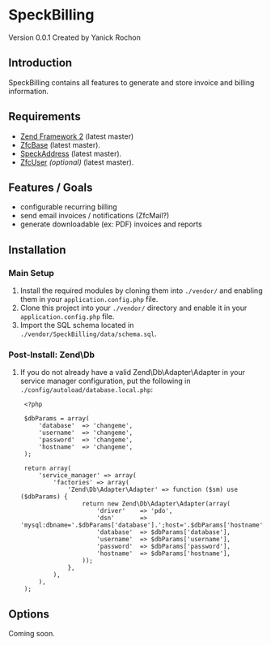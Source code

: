 SpeckBilling
=======
Version 0.0.1 Created by Yanick Rochon

Introduction
------------

SpeckBilling contains all features to generate and store invoice and billing information.

Requirements
------------

* [Zend Framework 2](https://github.com/zendframework/zf2) (latest master)
* [ZfcBase](https://github.com/ZF-Commons/ZfcBase) (latest master).
* [SpeckAddress](https://github.com/speckcommerce/SpeckAddress.git) (latest master).
* [ZfcUser](https://github.com/ZF-Commons/ZfcUser) *(optional)* (latest master).


Features / Goals
----------------

* configurable recurring billing
* send email invoices / notifications (ZfcMail?)
* generate downloadable (ex: PDF) invoices and reports


Installation
------------

### Main Setup

1. Install the required modules by cloning them into `./vendor/` and enabling them
   in your `application.config.php` file.
2. Clone this project into your `./vendor/` directory and enable it in your
   `application.config.php` file.
3. Import the SQL schema located in `./vendor/SpeckBilling/data/schema.sql`.

### Post-Install: Zend\Db

1. If you do not already have a valid Zend\Db\Adapter\Adapter in your service
   manager configuration, put the following in `./config/autoload/database.local.php`:

        <?php

        $dbParams = array(
            'database'  => 'changeme',
            'username'  => 'changeme',
            'password'  => 'changeme',
            'hostname'  => 'changeme',
        );

        return array(
            'service_manager' => array(
                'factories' => array(
                    'Zend\Db\Adapter\Adapter' => function ($sm) use ($dbParams) {
                        return new Zend\Db\Adapter\Adapter(array(
                            'driver'    => 'pdo',
                            'dsn'       => 'mysql:dbname='.$dbParams['database'].';host='.$dbParams['hostname'],
                            'database'  => $dbParams['database'],
                            'username'  => $dbParams['username'],
                            'password'  => $dbParams['password'],
                            'hostname'  => $dbParams['hostname'],
                        ));
                    },
                ),
            ),
        );

Options
-------

Coming soon.
